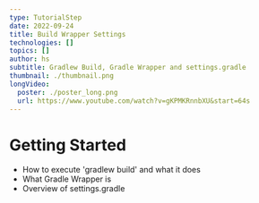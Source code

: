 ```yaml
---
type: TutorialStep
date: 2022-09-24
title: Build Wrapper Settings
technologies: []
topics: []
author: hs
subtitle: Gradlew Build, Gradle Wrapper and settings.gradle
thumbnail: ./thumbnail.png
longVideo:
  poster: ./poster_long.png
  url: https://www.youtube.com/watch?v=gKPMKRnnbXU&start=64s
---
```


# Getting Started

* How to execute 'gradlew build' and what it does
* What Gradle Wrapper is
* Overview of settings.gradle
